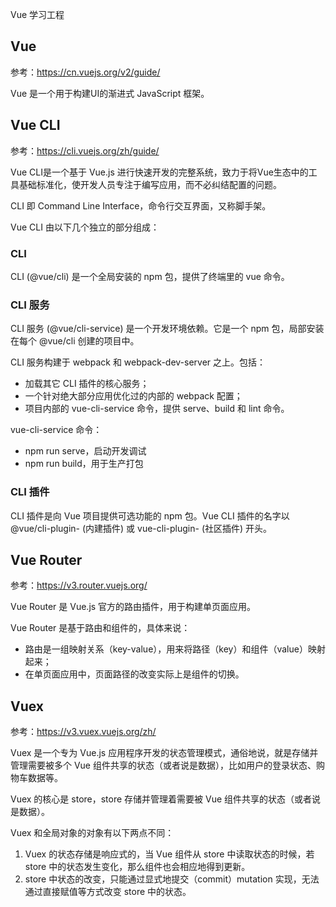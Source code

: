 Vue 学习工程

## Vue
参考：https://cn.vuejs.org/v2/guide/

Vue 是一个用于构建UI的渐进式 JavaScript 框架。

## Vue CLI
参考：https://cli.vuejs.org/zh/guide/

Vue CLI是一个基于 Vue.js 进行快速开发的完整系统，致力于将Vue生态中的工具基础标准化，使开发人员专注于编写应用，而不必纠结配置的问题。

CLI 即 Command Line Interface，命令行交互界面，又称脚手架。

Vue CLI 由以下几个独立的部分组成：

### CLI
CLI (@vue/cli) 是一个全局安装的 npm 包，提供了终端里的 vue 命令。

### CLI 服务
CLI 服务 (@vue/cli-service) 是一个开发环境依赖。它是一个 npm 包，局部安装在每个 @vue/cli 创建的项目中。

CLI 服务构建于 webpack 和 webpack-dev-server 之上。包括：
- 加载其它 CLI 插件的核心服务；
- 一个针对绝大部分应用优化过的内部的 webpack 配置；
- 项目内部的 vue-cli-service 命令，提供 serve、build 和 lint 命令。

vue-cli-service 命令：
- npm run serve，启动开发调试
- npm run build，用于生产打包

### CLI 插件
CLI 插件是向 Vue 项目提供可选功能的 npm 包。Vue CLI 插件的名字以 @vue/cli-plugin- (内建插件) 或 vue-cli-plugin- (社区插件) 开头。

## Vue Router
参考：https://v3.router.vuejs.org/

Vue Router 是 Vue.js 官方的路由插件，用于构建单页面应用。

Vue Router 是基于路由和组件的，具体来说：
- 路由是一组映射关系（key-value），用来将路径（key）和组件（value）映射起来；
- 在单页面应用中，页面路径的改变实际上是组件的切换。

## Vuex
参考：https://v3.vuex.vuejs.org/zh/

Vuex 是一个专为 Vue.js 应用程序开发的状态管理模式，通俗地说，就是存储并管理需要被多个 Vue 组件共享的状态（或者说是数据），比如用户的登录状态、购物车数据等。

Vuex 的核心是 store，store 存储并管理着需要被 Vue 组件共享的状态（或者说是数据）。

Vuex 和全局对象的对象有以下两点不同：
1. Vuex 的状态存储是响应式的，当 Vue 组件从 store 中读取状态的时候，若 store 中的状态发生变化，那么组件也会相应地得到更新。
2. store 中状态的改变，只能通过显式地提交（commit）mutation 实现，无法通过直接赋值等方式改变 store 中的状态。